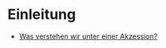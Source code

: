 <!-- TITLE: Nick Lab -->
<!-- SUBTITLE: Verwaltung einer botanischen Sammlung und Integration wissenschaftlicher Daten  -->

# Einleitung
* [Was verstehen wir unter einer Akzession?](/nick-lab/akzession)
